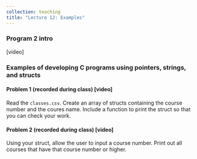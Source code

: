 ```yaml
---
collection: teaching
title: "Lecture 12: Examples"
---
```


### Program 2 intro
[video]

### Examples of developing C programs using pointers, strings, and structs

#### Problem 1 (recorded during class) [video]

Read the `classes.csv`. Create an array of structs containing the course number
and the coures name. Include a function to print the struct so that you can
check your work.

#### Problem 2 (recorded during class) [video]

Using your struct, allow the user to input a course number. Print out all
courses that have that course number or higher.

